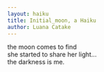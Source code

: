 ```yaml
---
layout: haiku
title: Initial_moon, a Haiku
author: Luana Catake
---
```


the moon comes to find<br>
she started to share her light...<br>
the darkness is me.<br>